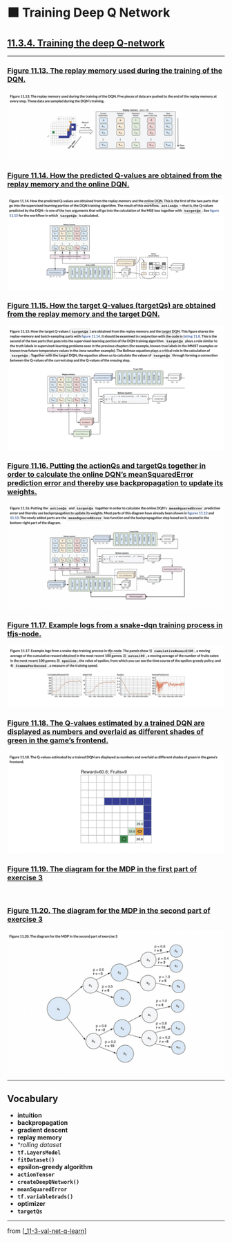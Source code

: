 # 🟧 Training Deep Q Network

## [**11.3.4.** Training the deep Q-network](https://livebook.manning.com/book/deep-learning-with-javascript/chapter-11/146)

---

### [**Figure 11.13.** The replay memory used during the training of the DQN.](https://livebook.manning.com/book/deep-learning-with-javascript/chapter-11/ch11fig13)

<img src="../../../assets/figures/Figure_11-13.png">

### [**Figure 11.14.** How the predicted Q-values are obtained from the replay memory and the online DQN.](https://livebook.manning.com/book/deep-learning-with-javascript/chapter-11/ch11fig14)

<img src="../../../assets/figures/Figure_11-14.png">

### [**Figure 11.15.** How the target Q-values (targetQs) are obtained from the replay memory and the target DQN.](https://livebook.manning.com/book/deep-learning-with-javascript/chapter-11/ch11fig15)

<img src="../../../assets/figures/Figure_11-15.png">

### [**Figure 11.16.** Putting the actionQs and targetQs together in order to calculate the online DQN’s meanSquaredError prediction error and thereby use backpropagation to update its weights.](https://livebook.manning.com/book/deep-learning-with-javascript/chapter-11/ch11fig16)

<img src="../../../assets/figures/Figure_11-16.png">

### [**Figure 11.17.** Example logs from a snake-dqn training process in tfjs-node.](https://livebook.manning.com/book/deep-learning-with-javascript/chapter-11/ch11fig17)

<img src="../../../assets/figures/Figure_11-17.png">

### [**Figure 11.18.** The Q-values estimated by a trained DQN are displayed as numbers and overlaid as different shades of green in the game’s frontend.](https://livebook.manning.com/book/deep-learning-with-javascript/chapter-11/ch11fig18)

<img src="../../../assets/figures/Figure_11-18.png">

### [**Figure 11.19.** The diagram for the MDP in the first part of exercise 3](https://livebook.manning.com/book/deep-learning-with-javascript/chapter-11/ch11fig19)

<img src="">

### [**Figure 11.20.** The diagram for the MDP in the second part of exercise 3](https://livebook.manning.com/book/deep-learning-with-javascript/chapter-11/ch11fig20)

<img src="../../../assets/figures/Figure_11-20.png">

---

## **Vocabulary**

- **intuition**
- **backpropagation**
- **gradient descent**
- **replay memory**
- \*_rolling dataset_
- **`tf.LayersModel`**
- **`fitDataset()`**
- **epsilon-greedy algorithm**
- **`actionTensor`**
- **`createDeepQNetwork()`**
- **`meanSquaredError`**
- **`tf.variableGrads()`**
- **optimizer**
- **`targetQs`**

---

from [[_11-3-val-net-q-learn]]

[//begin]: # "Autogenerated link references for markdown compatibility"
[_11-3-val-net-q-learn]: _11-3-val-net-q-learn.md "🟧 Val Net Q Learn"
[//end]: # "Autogenerated link references"
